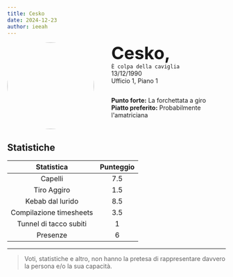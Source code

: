 ```yaml
---
title: Cesko
date: 2024-12-23
author: ieeah
---
```


<div class="player-header" style="display: flex;">
  <div class="player-avatar" style="margin-inline-end: 40px;">
    <img src="https://robohash.org/cesko" width="200px" height="200px" style="border-radius: 50%; aspect-ratio: 1; border: 15px solid #var(--accent); object-fit: contain; object-position: center;" />
  </div>
  <div class="player-info">
    <p class="player-name" style="margin-block: 0; font-size: 2.5rem; font-weight: bold; display: inline-block;" id="player-name">Cesko,</p>
    <code style="display: inline-block;">È colpa della caviglia</code>
    <p class="player-age" style="margin-block: 0;">13/12/1990</p>
    <p class="player-office" style="margin-block: 0;">Ufficio 1, Piano 1</p>
    <div class="player-specials" style="margin-block: 1.75rem 0;">
      <p class="player-office" style="margin-block: 0;">
        <span style="font-weight: bold">Punto forte:</span>
        <span style="">La forchettata a giro</span>
      </p>
      <p class="player-office" style="margin-block: 0;">
        <span style="font-weight: bold">Piatto preferito:</span>
        <span style="">Probabilmente l'amatriciana</span>
      </p>
    </div>
  </div>
</div>

## Statistiche

|       Statistica        | Punteggio |
|:-----------------------:|:---------:|
|         Capelli         |    7.5    |
|       Tiro Aggiro       |    1.5    |
|    Kebab dal lurido     |    8.5    |
| Compilazione timesheets |    3.5    |
| Tunnel di tacco subiti  |     1     |
|        Presenze         |     6     |

---

> Voti, statistiche e altro, non hanno la pretesa di rappresentare davvero la persona e/o la sua capacità.